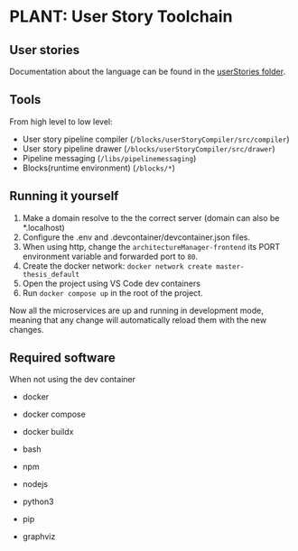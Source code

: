 # PLANT: User Story Toolchain

## User stories
Documentation about the language can be found in the [userStories folder](https://github.com/quinten1333/master-thesis/blob/main/userStories/Readme.md).

## Tools
From high level to low level:
- User story pipeline compiler (`/blocks/userStoryCompiler/src/compiler`)
- User story pipeline drawer (`/blocks/userStoryCompiler/src/drawer`)
- Pipeline messaging (`/libs/pipelinemessaging`)
- Blocks(runtime environment) (`/blocks/*`)

## Running it yourself
1. Make a domain resolve to the the correct server (domain can also be *.localhost)
1. Configure the .env and .devcontainer/devcontainer.json files.
1. When using http, change the `architectureManager-frontend` its PORT environment variable and forwarded port to `80`.
1. Create the docker network: `docker network create master-thesis_default`
1. Open the project using VS Code dev containers
1. Run `docker compose up` in the root of the project.

Now all the microservices are up and running in development mode, meaning that any change will automatically reload them with the new changes.

## Required software
When not using the dev container
- docker
- docker compose
- docker buildx
- bash

- npm
- nodejs

- python3
- pip

- graphviz
